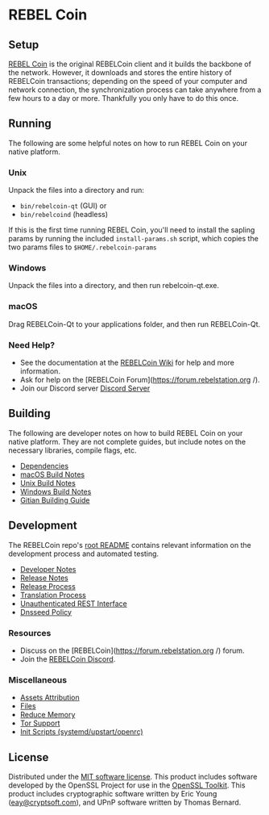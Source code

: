 REBEL Coin
=============

Setup
---------------------
[REBEL Coin](https://github.com/RebelStation/REBELCoin/releases/tag/v1.0) is the original REBELCoin client and it builds the backbone of the network. However, it downloads and stores the entire history of REBELCoin transactions; depending on the speed of your computer and network connection, the synchronization process can take anywhere from a few hours to a day or more. Thankfully you only have to do this once.

Running
---------------------
The following are some helpful notes on how to run REBEL Coin on your native platform.

### Unix

Unpack the files into a directory and run:

- `bin/rebelcoin-qt` (GUI) or
- `bin/rebelcoind` (headless)

If this is the first time running REBEL Coin, you'll need to install the sapling params by running the included `install-params.sh` script, which copies the two params files to `$HOME/.rebelcoin-params`

### Windows

Unpack the files into a directory, and then run rebelcoin-qt.exe.

### macOS

Drag REBELCoin-Qt to your applications folder, and then run REBELCoin-Qt.

### Need Help?

* See the documentation at the [REBELCoin Wiki](https://github.com/RebelStation/REBELCoin/wiki)
for help and more information.
* Ask for help on the [REBELCoin Forum](https://forum.rebelstation.org /).
* Join our Discord server [Discord Server](https://discord.gg/8XJwU2r3Un )

Building
---------------------
The following are developer notes on how to build REBEL Coin on your native platform. They are not complete guides, but include notes on the necessary libraries, compile flags, etc.

- [Dependencies](dependencies.md)
- [macOS Build Notes](build-osx.md)
- [Unix Build Notes](build-unix.md)
- [Windows Build Notes](build-windows.md)
- [Gitian Building Guide](gitian-building.md)

Development
---------------------
The REBELCoin repo's [root README](/README.md) contains relevant information on the development process and automated testing.

- [Developer Notes](developer-notes.md)
- [Release Notes](release-notes.md)
- [Release Process](release-process.md)
- [Translation Process](translation_process.md)
- [Unauthenticated REST Interface](REST-interface.md)
- [Dnsseed Policy](dnsseed-policy.md)

### Resources
* Discuss on the [REBELCoin](https://forum.rebelstation.org /) forum.
* Join the [REBELCoin Discord](https://discord.gg/8XJwU2r3Un ).

### Miscellaneous
- [Assets Attribution](assets-attribution.md)
- [Files](files.md)
- [Reduce Memory](reduce-memory.md)
- [Tor Support](tor.md)
- [Init Scripts (systemd/upstart/openrc)](init.md)

License
---------------------
Distributed under the [MIT software license](/COPYING).
This product includes software developed by the OpenSSL Project for use in the [OpenSSL Toolkit](https://www.openssl.org/). This product includes
cryptographic software written by Eric Young ([eay@cryptsoft.com](mailto:eay@cryptsoft.com)), and UPnP software written by Thomas Bernard.
